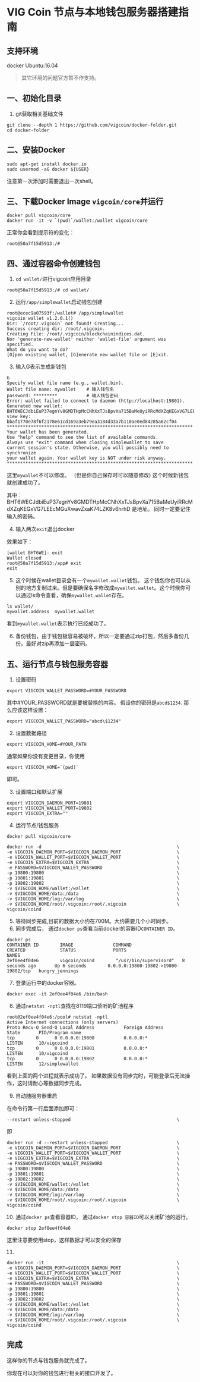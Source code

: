 # VIG Coin 节点与本地钱包服务器搭建指南

## 支持环境

docker Ubuntu:16.04

> 其它环境的问题官方暂不作支持。

## 一、初始化目录

1. git获取相关基础文件

```
git clone --depth 1 https://github.com/vigcoin/docker-folder.git
cd docker-folder
```

## 二、安装Docker

```
sudo apt-get install docker.io
sudo usermod -aG docker ${USER}
```
注意第一次添加时需要退出一次shell。

## 三、下载Docker Image `vigcoin/core`并运行

```
docker pull vigcoin/core
docker run -it -v `(pwd)`/wallet:/wallet vigcoin/core
```
正常你会看到提示符的变化：
```
root@50a7f15d5913:/#
```

## 四、通过容器命令创建钱包

1. `cd wallet/`进行vigcoin应用目录
```
root@50a7f15d5913:/# cd wallet/
```
2. 运行`/app/simplewallet`启动钱包创建
```
root@ecec9a07593f:/wallet# /app/simplewallet
vigcoin wallet v1.2.0.1()
Dir: `/root/.vigcoin` not found! Creating...
Success creating dir: /root/.vigcoin.
Creating File: /root/.vigcoin/blockchainindices.dat.
Nor 'generate-new-wallet' neither 'wallet-file' argument was specified.
What do you want to do?
[O]pen existing wallet, [G]enerate new wallet file or [E]xit.
```

3. 输入G表示生成新钱包

```
G
Specify wallet file name (e.g., wallet.bin).
Wallet file name: mywallet    # 输入钱包名   
password: *********           # 输入钱包密码
Error: wallet failed to connect to daemon (http://localhost:19801).
Generated new wallet: BHT6WECJdbiEuP37egnYv8GMDTHpMcCNhXxTJsBpvXa715BaMeUyiRRcMdXZqKEGxVG7LEEcMGuXwavZxaK74LZK8v6hrhD
view key: bbaf1770e78f6f2178e61cd169a3eb79ea3184d33a7b110ae0ed84285a62cf04
**********************************************************************
Your wallet has been generated.
Use "help" command to see the list of available commands.
Always use "exit" command when closing simplewallet to save
current session's state. Otherwise, you will possibly need to synchronize 
your wallet again. Your wallet key is NOT under risk anyway.
**********************************************************************
```

这里`mywallet`不可以修改。 （但是你自己保存时可以随意修改)
这个时候新钱包就创建成功了。

其中：
BHT6WECJdbiEuP37egnYv8GMDTHpMcCNhXxTJsBpvXa715BaMeUyiRRcMdXZqKEGxVG7LEEcMGuXwavZxaK74LZK8v6hrhD
是地址。
同时一定要记住输入的密码。

4. 输入两次`exit`退出docker

效果如下：
```
[wallet BHT6WE]: exit
Wallet closed
root@50a7f15d5913:/app# exit
exit
```

5. 这个时候在wallet目录会有一个`mywallet.wallet`钱包。
这个钱包你也可以从别的地方复制过来。但是要确保名字修改成`mywallet.wallet`。这个时候你可以通过ls命令查看，确保`mywallet.wallet`存在。

```
ls wallet/
mywallet.address  mywallet.wallet
```

看到`mywallet.wallet`表示执行已经成功了。

6. 备份钱包，由于钱包极容易被破坏，所以一定要通过zip打包，然后多备份几份。最好对zip再添加一层密码。


## 五、运行节点与钱包服务容器

1. 设置密码
```
export VIGCOIN_WALLET_PASSWORD=#YOUR_PASSWORD
```

其中#YOUR_PASSWORD就是要被替换的内容。
假设你的密码是`abcd$1234`.
那么应该这样设置：
```
export VIGCOIN_WALLET_PASSWORD="abcd\$1234"
```

2. 设置数据路径
```
export VIGCOIN_HOME=#YOUR_PATH
```
通常如果你没有变更目录，你使用
```
export VIGCOIN_HOME=`(pwd)`
```
即可。

3. 设置端口和默认扩展
```
export VIGCOIN_DAEMON_PORT=19801
export VIGCOIN_WALLET_PORT=19802
export VIGCOIN_EXTRA=""
```

4. 运行节点/钱包服务

```
docker pull vigcoin/core

docker run -d                                                   \
-e VIGCOIN_DAEMON_PORT=$VIGCOIN_DAEMON_PORT                     \
-e VIGCOIN_WALLET_PORT=$VIGCOIN_WALLET_PORT                     \
-e VIGCOIN_EXTRA=$VIGCOIN_EXTRA                                 \
-e PASSWORD=$VIGCOIN_WALLET_PASSWORD                            \
-p 19800:19800                                                  \
-p 19801:19801                                                  \
-p 19802:19802                                                  \
-v $VIGCOIN_HOME/wallet:/wallet                                 \
-v $VIGCOIN_HOME/data:/data                                     \
-v $VIGCOIN_HOME/log:/var/log                                   \
-v $VIGCOIN_HOME/root/.vigcoin:/root/.vigcoin                   \
vigcoin/coind
```

5. 等待同步完成,目前的数据大小约在700M。大约需要几个小时同步。
6. 同步完成后， 通过`docker ps`查看当前docker的容器ID`CONTAINER ID`。
```
docker ps
CONTAINER ID        IMAGE               COMMAND                  CREATED             STATUS              PORTS                                                                                                                                                                                  NAMES
2ef0ee4f04e6        vigcoin/coind        "/usr/bin/supervisord"   8 seconds ago       Up 6 seconds        0.0.0.0:19800-19802->19800-19802/tcp   hungry_jennings
```
7. 登录运行中的docker容器。
```
docker exec -it 2ef0ee4f04e6 /bin/bash
```

8. 通过`netstat -nptl`查找在8119端口侦听的矿池程序
```
root@2ef0ee4f04e6:/pool# netstat -nptl
Active Internet connections (only servers)
Proto Recv-Q Send-Q Local Address           Foreign Address         State       PID/Program name
tcp        0      0 0.0.0.0:19800           0.0.0.0:*               LISTEN      10/vigcoind     
tcp        0      0 0.0.0.0:19801           0.0.0.0:*               LISTEN      10/vigcoind     
tcp        0      0 0.0.0.0:19802           0.0.0.0:*               LISTEN      12/simplewallet   
```

看到上面的两个进程就表示成功了。
如果数据没有同步完时，可能登录后无法操作，这时请耐心等数据同步完成。

9. 自动随服务器重启

在命令行第一行后面添加即可：

```
--restart unless-stopped                                        \
```

即

```
docker run -d --restart unless-stopped                          \
-e VIGCOIN_DAEMON_PORT=$VIGCOIN_DAEMON_PORT                     \
-e VIGCOIN_WALLET_PORT=$VIGCOIN_WALLET_PORT                     \
-e VIGCOIN_EXTRA=$VIGCOIN_EXTRA                                 \
-e PASSWORD=$VIGCOIN_WALLET_PASSWORD                            \
-p 19800:19800                                                  \
-p 19801:19801                                                  \
-p 19802:19802                                                  \
-v $VIGCOIN_HOME/wallet:/wallet                                 \
-v $VIGCOIN_HOME/data:/data                                     \
-v $VIGCOIN_HOME/log:/var/log                                   \
-v $VIGCOIN_HOME/root/.vigcoin:/root/.vigcoin                   \
vigcoin/coind

```

10. 通过`docker ps`查看容器ID， 通过`docker stop 容器ID`可以关闭矿池的运行。

```
docker stop 2ef0ee4f04e6
```
这里注意要使用stop，这样数据才可以安全的保存

11. 

```
docker run -it                                                  \
-e VIGCOIN_DAEMON_PORT=$VIGCOIN_DAEMON_PORT                     \
-e VIGCOIN_WALLET_PORT=$VIGCOIN_WALLET_PORT                     \
-e VIGCOIN_EXTRA=$VIGCOIN_EXTRA                                 \
-e PASSWORD=$VIGCOIN_WALLET_PASSWORD                            \
-p 19800:19800                                                  \
-p 19801:19801                                                  \
-p 19802:19802                                                  \
-v $VIGCOIN_HOME/wallet:/wallet                                 \
-v $VIGCOIN_HOME/data:/data                                     \
-v $VIGCOIN_HOME/log:/var/log                                   \
-v $VIGCOIN_HOME/root/.vigcoin:/root/.vigcoin                   \
vigcoin/coind
```

## 完成

这样你的节点与钱包服务就完成了。

你现在可以对你的钱包进行相关的接口开发了。












